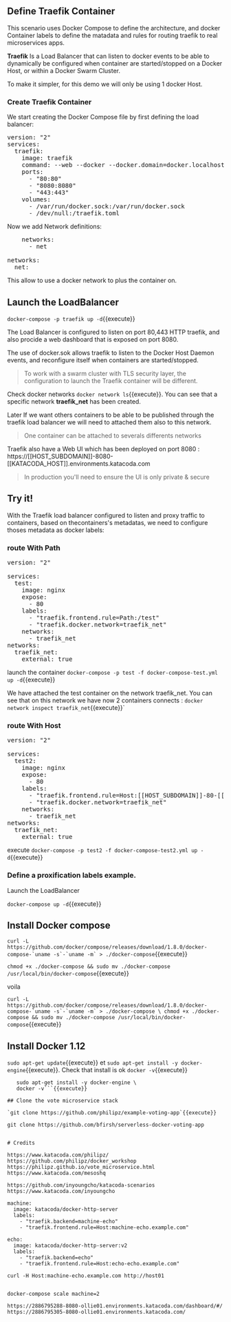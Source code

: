 

## Define Traefik Container

This scenario uses Docker Compose to define the architecture, and docker Container labels to define the matadata and rules for routing traefik to real microservices apps.

**Traefik** Is a Load Balancer that can listen to docker events to be able to dynamically be configured when container are started/stopped on a Docker Host, or within a Docker Swarm Cluster.

To make it simpler, for this demo we will only be using 1 docker Host.

### Create Traefik Container

We start creating the Docker Compose file by first defining the load balancer:

<pre class="file" data-filename="docker-compose.yml" data-target="replace">
version: "2"
services:
  traefik:
    image: traefik
    command: --web --docker --docker.domain=docker.localhost --logLevel=DEBUG
    ports:
      - "80:80"
      - "8080:8080"
      - "443:443"
    volumes:
      - /var/run/docker.sock:/var/run/docker.sock
      - /dev/null:/traefik.toml</pre>


Now we add Network definitions:
<pre class="file" data-filename="docker-compose.yml" data-target="append">
    networks:
	  - net

networks:
  net:
</pre>

This allow to use a docker network to plus the container on.

## Launch the LoadBalancer

`docker-compose -p traefik up -d`{{execute}}

The Load Balancer is configured to listen on port 80,443 HTTP traefik, and also procide a web dashboard that is exposed on port 8080.

The use of docker.sok allows traefik to listen to the Docker Host Daemon events, and reconfigure itself when containers are started/stopped. 
>To work with a swarm cluster with TLS security layer, the configuration to launch the Traefik container will be different.

Check docker networks `docker network ls`{{execute}}. You can see that a specific network **traefik_net** has been created.

Later If we want others containers to be able to be published through the traefik load balancer we will need to attached them also to this network.

>One container can be attached to severals differents networks

Traefik also have a Web UI which has been deployed on port 8080 : https://[[HOST_SUBDOMAIN]]-8080-[[KATACODA_HOST]].environments.katacoda.com

> In production you'll need to ensure the UI is only private & secure

## Try it!

With the Traefik load balancer configured to listen and proxy traffic to containers, based on thecontainers's metadatas, we need to configure thoses metadata as docker labels:

### route With Path

<pre class="file" data-filename="docker-compose-test.yml" data-target="replace">
version: "2"

services:
  test:
    image: nginx
	expose: 
	  - 80
    labels:
      - "traefik.frontend.rule=Path:/test"
	  - "traefik.docker.network=traefik_net"				
    networks:
	  - traefik_net
networks:
  traefik_net:
    external: true
</pre>

launch the container `docker-compose -p test -f docker-compose-test.yml up -d`{{execute}}

We have attached the test container on the network traefik_net. You can see that on this network we have now 2 containers connects : `docker network inspect traefik_net`{{execute}}`


### route With Host

<pre class="file" data-filename="docker-compose-test2.yml" data-target="replace">
version: "2"

services:
  test2:
    image: nginx
	expose: 
	  - 80
    labels:
      - "traefik.frontend.rule=Host:[[HOST_SUBDOMAIN]]-80-[[KATACODA_HOST]].environments.katacoda.com"
	  - "traefik.docker.network=traefik_net"				
    networks:
	  - traefik_net
networks:
  traefik_net:
    external: true
</pre>

execute `docker-compose -p test2 -f docker-compose-test2.yml up -d`{{execute}}


### Define a proxification labels example.

Launch the LoadBalancer

`docker-compose up -d`{{execute}}


## Install Docker compose

```curl -L https://github.com/docker/compose/releases/download/1.8.0/docker-compose-`uname -s`-`uname -m` > ./docker-compose```{{execute}}

`chmod +x ./docker-compose && sudo mv ./docker-compose /usr/local/bin/docker-compose`{{execute}}


voila

```curl -L https://github.com/docker/compose/releases/download/1.8.0/docker-compose-`uname -s`-`uname -m` > ./docker-compose \
   chmod +x ./docker-compose && sudo mv ./docker-compose /usr/local/bin/docker-compose```{{execute}}




## Install Docker 1.12

`sudo apt-get update`{{execute}} et `sudo apt-get install -y docker-engine`{{execute}}.
Check that install is ok `docker -v`{{execute}}

```sudo apt-get update \
   sudo apt-get install -y docker-engine \
   docker -v```{{execute}}

## Clone the vote microservice stack

`git clone https://github.com/philipz/example-voting-app`{{execute}}

git clone https://github.com/bfirsh/serverless-docker-voting-app


# Credits

https://www.katacoda.com/philipz/
https://github.com/philipz/docker_workshop
https://philipz.github.io/vote_microservice.html
https://www.katacoda.com/mesoshq

https://github.com/inyoungcho/katacoda-scenarios
https://www.katacoda.com/inyoungcho

machine:
  image: katacoda/docker-http-server
  labels:
    - "traefik.backend=machine-echo"
    - "traefik.frontend.rule=Host:machine-echo.example.com"
	
echo:
  image: katacoda/docker-http-server:v2
  labels:
    - "traefik.backend=echo"
    - "traefik.frontend.rule=Host:echo-echo.example.com"
	
curl -H Host:machine-echo.example.com http://host01	


docker-compose scale machine=2 

https://2886795288-8080-ollie01.environments.katacoda.com/dashboard/#/
https://2886795305-8080-ollie01.environments.katacoda.com/
